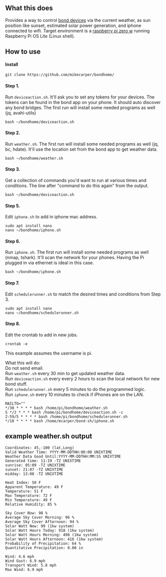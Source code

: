 ## What this does
Provides a way to control [bond devices](https://bondhome.io/) via the current weather, as sun position like sunset, estimated solar power generation, and iphone connected to wifi. Target environment is a [raspberry pi zero w](https://www.raspberrypi.com/products/raspberry-pi-zero-w/) running Raspberry Pi OS Lite (Linux shell).


## How to use
#### Install
```shell
git clone https://github.com/mikecarper/bondhome/
```

#### Step 1. 
Run `deviceaction.sh`. It'll ask you to set any tokens for your devices. The tokens can be found in the bond app on your phone. It should auto discover any bond bridges. The first run will install some needed programs as well (jq, avahi-utils)
```shell
bash ~/bondhome/deviceaction.sh
```

#### Step 2. 
Run `weather.sh`. The first run will install some needed programs as well (jq, bc, hdate). It'll use the location set from the bond app to get weather data.
```shell
bash ~/bondhome/weather.sh
```

#### Step 3. 
Get a collection of commands you'd want to run at various times and conditions. The line after "command to do this again" from the output.
```shell
bash ~/bondhome/deviceaction.sh
```

#### Step 5. 
Edit `iphone.sh` to add in iphone mac address.
```shell
sudo apt install nano
nano ~/bondhome/iphone.sh
```

#### Step 6. 
Run `iphone.sh`. The first run will install some needed programs as well (nmap, tshark). It'll scan the network for your phones. Having the Pi plugged in via ethernet is ideal in this case.
```shell
bash ~/bondhome/iphone.sh
```

#### Step 7. 
Edit `schedulerunner.sh` to match the desired times and conditions from Step 3.
```shell
sudo apt install nano
nano ~/bondhome/schedulerunner.sh
```

#### Step 8.

Edit the crontab to add in new jobs.
```shell
crontab -e
```

This example assumes the username is pi.  

What this will do:  
Do not send email.  
Run `weather.sh` every 30 min to get updated weather data.  
Run `deviceaction.sh` every every 2 hours to scan the local network for new bond stuff.  
Run `schedulerunner.sh` every 5 minutes to do the programmed logic.  
Run `iphone.sh` every 10 minutes to check if iPhones are on the LAN.  

```shell
MAILTO=""
*/30 * * * * bash /home/pi/bondhome/weather.sh
5 */2 * * * bash /home/pi/bondhome/deviceaction.sh -c
2-59/5 * * * * bash /home/pi/bondhome/schedulerunner.sh
*/10 * * * * bash /home/mcarper/bond-sh/iphone.sh
```

## example weather.sh output
```
Coordinates: 45,-100 (lat,Long)
Valid Weather Time: YYYY-MM-DDTHH:00:00 UNIXTIME
Weather Data Good Until:YYYY-MM-DDTHH:MM:SS UNIXTIME
Generated time: 11:19 -TZ UNIXTIME
sunrise: 05:09 -TZ UNIXTIME
sunset: 21:07 -TZ UNIXTIME
midday: 13:08 -TZ UNIXTIME

Heat Index: 50 F
Apparent Temperature: 49 F
Temperature: 51 F
Max Temperature: 72 F
Min Temperature: 49 F
Relative Humidity: 85 %

Sky Cover Now: 98 %
Average Sky Cover Morning: 96 %
Average Sky Cover Afternoon: 94 %
Solar Watt Now: 99 (1kw system)
Solar Watt Hours Today: 918 (1kw system)
Solar Watt Hours Morning: 498 (1kw system)
Solar Watt Hours Afternoon: 416 (1kw system)
Probability of Precipitation: 64 %
Quantitative Precipitation: 0.00 in

Wind: 4.6 mph
Wind Gust: 6.9 mph
Transport Wind: 5.8 mph
Max Wind: 6.9 mph
```
